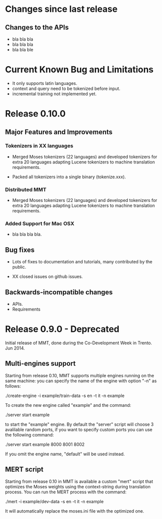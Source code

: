 # Changes since last release

## Changes to the APIs

* bla bla bla
* bla bla bla
* bla bla ble

# Current Known Bug and Limitations

- It only supports latin languages.
- context and query need to be tokenized before input.
- incremental training not implemented yet.

# Release 0.10.0

## Major Features and Improvements

### Tokenizers in XX languages 

* Merged Moses tokenizers (22 languages) and developed tokenizers for extra 20 languages adapting Lucene tokenizers to machine translation requirements.

* Packed all tokenizers into a single binary (tokenize.xxx).

### Distributed MMT

* Merged Moses tokenizers (22 languages) and developed tokenizers for extra 20 languages adapting Lucene tokenizers to machine translation requirements.

### Added Support for Mac OSX

* bla bla bla bla.

## Bug fixes

* Lots of fixes to documentation and tutorials, many contributed
  by the public.

* XX closed issues on github issues.

## Backwards-incompatible changes

* APIs.
* Requirements

# Release 0.9.0 - Deprecated

Initial release of MMT, done during the Co-Development Week in Trento. Jun 2014.

## Multi-engines support

Starting from release 0.10, MMT supports multiple engines running on the same machine: you can specify the name of the engine with option "-n" as follows:

./create-engine -i example/train-data -s en -t it -n example

To create the new engine called "example" and the command:

./server start example

to start the "example" engine. By default the "server" script will choose 3 avalilable random ports, if you want to specify custom ports you can use the following command:

./server start example 8000 8001 8002

If you omit the engine name, "default" will be used instead.

## MERT script

Starting from release 0.10 in MMT is available a custom "mert" script that optimizes the Moses weights using the context-string during translation process.
You can run the MERT process with the command:

./mert -i example/dev-data -s en -t it -n example

It will automatically replace the moses.ini file with the optimized one.